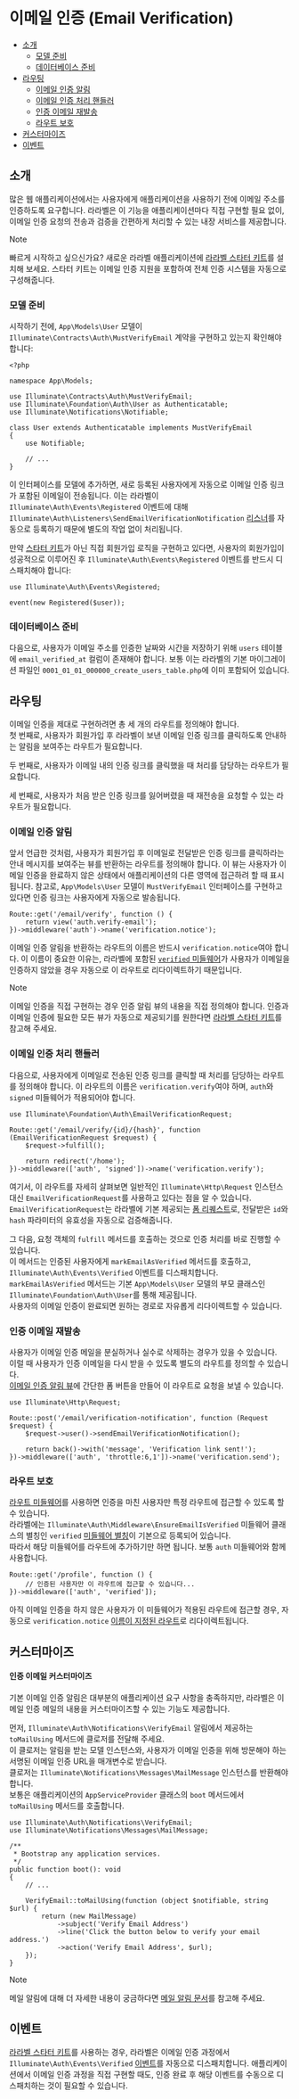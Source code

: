 # 이메일 인증 (Email Verification)

- [소개](#introduction)
    - [모델 준비](#model-preparation)
    - [데이터베이스 준비](#database-preparation)
- [라우팅](#verification-routing)
    - [이메일 인증 알림](#the-email-verification-notice)
    - [이메일 인증 처리 핸들러](#the-email-verification-handler)
    - [인증 이메일 재발송](#resending-the-verification-email)
    - [라우트 보호](#protecting-routes)
- [커스터마이즈](#customization)
- [이벤트](#events)

<a name="introduction"></a>
## 소개

많은 웹 애플리케이션에서는 사용자에게 애플리케이션을 사용하기 전에 이메일 주소를 인증하도록 요구합니다. 라라벨은 이 기능을 애플리케이션마다 직접 구현할 필요 없이, 이메일 인증 요청의 전송과 검증을 간편하게 처리할 수 있는 내장 서비스를 제공합니다.

> [!NOTE]  
> 빠르게 시작하고 싶으신가요? 새로운 라라벨 애플리케이션에 [라라벨 스타터 키트](/docs/11.x/starter-kits)를 설치해 보세요. 스타터 키트는 이메일 인증 지원을 포함하여 전체 인증 시스템을 자동으로 구성해줍니다.

<a name="model-preparation"></a>
### 모델 준비

시작하기 전에, `App\Models\User` 모델이 `Illuminate\Contracts\Auth\MustVerifyEmail` 계약을 구현하고 있는지 확인해야 합니다:

```
<?php

namespace App\Models;

use Illuminate\Contracts\Auth\MustVerifyEmail;
use Illuminate\Foundation\Auth\User as Authenticatable;
use Illuminate\Notifications\Notifiable;

class User extends Authenticatable implements MustVerifyEmail
{
    use Notifiable;

    // ...
}
```

이 인터페이스를 모델에 추가하면, 새로 등록된 사용자에게 자동으로 이메일 인증 링크가 포함된 이메일이 전송됩니다. 이는 라라벨이 `Illuminate\Auth\Events\Registered` 이벤트에 대해 `Illuminate\Auth\Listeners\SendEmailVerificationNotification` [리스너](/docs/11.x/events)를 자동으로 등록하기 때문에 별도의 작업 없이 처리됩니다.

만약 [스타터 키트](/docs/11.x/starter-kits)가 아닌 직접 회원가입 로직을 구현하고 있다면, 사용자의 회원가입이 성공적으로 이루어진 후 `Illuminate\Auth\Events\Registered` 이벤트를 반드시 디스패치해야 합니다:

```
use Illuminate\Auth\Events\Registered;

event(new Registered($user));
```

<a name="database-preparation"></a>
### 데이터베이스 준비

다음으로, 사용자가 이메일 주소를 인증한 날짜와 시간을 저장하기 위해 `users` 테이블에 `email_verified_at` 컬럼이 존재해야 합니다. 보통 이는 라라벨의 기본 마이그레이션 파일인 `0001_01_01_000000_create_users_table.php`에 이미 포함되어 있습니다.

<a name="verification-routing"></a>
## 라우팅

이메일 인증을 제대로 구현하려면 총 세 개의 라우트를 정의해야 합니다.  
첫 번째로, 사용자가 회원가입 후 라라벨이 보낸 이메일 인증 링크를 클릭하도록 안내하는 알림을 보여주는 라우트가 필요합니다.

두 번째로, 사용자가 이메일 내의 인증 링크를 클릭했을 때 처리를 담당하는 라우트가 필요합니다.

세 번째로, 사용자가 처음 받은 인증 링크를 잃어버렸을 때 재전송을 요청할 수 있는 라우트가 필요합니다.

<a name="the-email-verification-notice"></a>
### 이메일 인증 알림

앞서 언급한 것처럼, 사용자가 회원가입 후 이메일로 전달받은 인증 링크를 클릭하라는 안내 메시지를 보여주는 뷰를 반환하는 라우트를 정의해야 합니다. 이 뷰는 사용자가 이메일 인증을 완료하지 않은 상태에서 애플리케이션의 다른 영역에 접근하려 할 때 표시됩니다. 참고로, `App\Models\User` 모델이 `MustVerifyEmail` 인터페이스를 구현하고 있다면 인증 링크는 사용자에게 자동으로 발송됩니다.

```
Route::get('/email/verify', function () {
    return view('auth.verify-email');
})->middleware('auth')->name('verification.notice');
```

이메일 인증 알림을 반환하는 라우트의 이름은 반드시 `verification.notice`여야 합니다. 이 이름이 중요한 이유는, 라라벨에 포함된 [`verified` 미들웨어](#protecting-routes)가 사용자가 이메일을 인증하지 않았을 경우 자동으로 이 라우트로 리다이렉트하기 때문입니다.

> [!NOTE]  
> 이메일 인증을 직접 구현하는 경우 인증 알림 뷰의 내용을 직접 정의해야 합니다. 인증과 이메일 인증에 필요한 모든 뷰가 자동으로 제공되기를 원한다면 [라라벨 스타터 키트](/docs/11.x/starter-kits)를 참고해 주세요.

<a name="the-email-verification-handler"></a>
### 이메일 인증 처리 핸들러

다음으로, 사용자에게 이메일로 전송된 인증 링크를 클릭할 때 처리를 담당하는 라우트를 정의해야 합니다. 이 라우트의 이름은 `verification.verify`여야 하며, `auth`와 `signed` 미들웨어가 적용되어야 합니다.

```
use Illuminate\Foundation\Auth\EmailVerificationRequest;

Route::get('/email/verify/{id}/{hash}', function (EmailVerificationRequest $request) {
    $request->fulfill();

    return redirect('/home');
})->middleware(['auth', 'signed'])->name('verification.verify');
```

여기서, 이 라우트를 자세히 살펴보면 일반적인 `Illuminate\Http\Request` 인스턴스 대신 `EmailVerificationRequest`를 사용하고 있다는 점을 알 수 있습니다.  
`EmailVerificationRequest`는 라라벨에 기본 제공되는 [폼 리퀘스트](/docs/11.x/validation#form-request-validation)로, 전달받은 `id`와 `hash` 파라미터의 유효성을 자동으로 검증해줍니다.

그 다음, 요청 객체의 `fulfill` 메서드를 호출하는 것으로 인증 처리를 바로 진행할 수 있습니다.  
이 메서드는 인증된 사용자에게 `markEmailAsVerified` 메서드를 호출하고, `Illuminate\Auth\Events\Verified` 이벤트를 디스패치합니다.  
`markEmailAsVerified` 메서드는 기본 `App\Models\User` 모델의 부모 클래스인 `Illuminate\Foundation\Auth\User`를 통해 제공됩니다.  
사용자의 이메일 인증이 완료되면 원하는 경로로 자유롭게 리다이렉트할 수 있습니다.

<a name="resending-the-verification-email"></a>
### 인증 이메일 재발송

사용자가 이메일 인증 메일을 분실하거나 실수로 삭제하는 경우가 있을 수 있습니다.  
이럴 때 사용자가 인증 이메일을 다시 받을 수 있도록 별도의 라우트를 정의할 수 있습니다.  
[이메일 인증 알림 뷰](#the-email-verification-notice)에 간단한 폼 버튼을 만들어 이 라우트로 요청을 보낼 수 있습니다.

```
use Illuminate\Http\Request;

Route::post('/email/verification-notification', function (Request $request) {
    $request->user()->sendEmailVerificationNotification();

    return back()->with('message', 'Verification link sent!');
})->middleware(['auth', 'throttle:6,1'])->name('verification.send');
```

<a name="protecting-routes"></a>
### 라우트 보호

[라우트 미들웨어](/docs/11.x/middleware)를 사용하면 인증을 마친 사용자만 특정 라우트에 접근할 수 있도록 할 수 있습니다.  
라라벨에는 `Illuminate\Auth\Middleware\EnsureEmailIsVerified` 미들웨어 클래스의 별칭인 `verified` [미들웨어 별칭](/docs/11.x/middleware#middleware-aliases)이 기본으로 등록되어 있습니다.  
따라서 해당 미들웨어를 라우트에 추가하기만 하면 됩니다. 보통 `auth` 미들웨어와 함께 사용합니다.

```
Route::get('/profile', function () {
    // 인증된 사용자만 이 라우트에 접근할 수 있습니다...
})->middleware(['auth', 'verified']);
```

아직 이메일 인증을 하지 않은 사용자가 이 미들웨어가 적용된 라우트에 접근할 경우, 자동으로 `verification.notice` [이름이 지정된 라우트](/docs/11.x/routing#named-routes)로 리다이렉트됩니다.

<a name="customization"></a>
## 커스터마이즈

<a name="verification-email-customization"></a>
#### 인증 이메일 커스터마이즈

기본 이메일 인증 알림은 대부분의 애플리케이션 요구 사항을 충족하지만, 라라벨은 이메일 인증 메일의 내용을 커스터마이즈할 수 있는 기능도 제공합니다.

먼저, `Illuminate\Auth\Notifications\VerifyEmail` 알림에서 제공하는 `toMailUsing` 메서드에 클로저를 전달해 주세요.  
이 클로저는 알림을 받는 모델 인스턴스와, 사용자가 이메일 인증을 위해 방문해야 하는 서명된 이메일 인증 URL을 매개변수로 받습니다.  
클로저는 `Illuminate\Notifications\Messages\MailMessage` 인스턴스를 반환해야 합니다.  
보통은 애플리케이션의 `AppServiceProvider` 클래스의 `boot` 메서드에서 `toMailUsing` 메서드를 호출합니다.

```
use Illuminate\Auth\Notifications\VerifyEmail;
use Illuminate\Notifications\Messages\MailMessage;

/**
 * Bootstrap any application services.
 */
public function boot(): void
{
    // ...

    VerifyEmail::toMailUsing(function (object $notifiable, string $url) {
        return (new MailMessage)
            ->subject('Verify Email Address')
            ->line('Click the button below to verify your email address.')
            ->action('Verify Email Address', $url);
    });
}
```

> [!NOTE]  
> 메일 알림에 대해 더 자세한 내용이 궁금하다면 [메일 알림 문서](/docs/11.x/notifications#mail-notifications)를 참고해 주세요.

<a name="events"></a>
## 이벤트

[라라벨 스타터 키트](/docs/11.x/starter-kits)를 사용하는 경우, 라라벨은 이메일 인증 과정에서 `Illuminate\Auth\Events\Verified` [이벤트](/docs/11.x/events)를 자동으로 디스패치합니다. 애플리케이션에서 이메일 인증 과정을 직접 구현할 때도, 인증 완료 후 해당 이벤트를 수동으로 디스패치하는 것이 필요할 수 있습니다.

